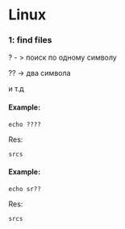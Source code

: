 # Linux


### 1: find files
  ? - > поиск по одному символу
  
  ?? -> два символа
  
  и т.д
 
#### Example:
 
    echo ????
 Res:
 
    srcs

#### Example:
 
    echo sr??
 Res:
 
    srcs
  
